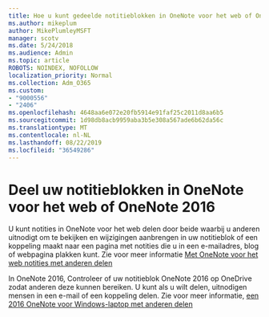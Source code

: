 ```yaml
---
title: Hoe u kunt gedeelde notitieblokken in OneNote voor het web of OneNote 2016
ms.author: mikeplum
author: MikePlumleyMSFT
manager: scotv
ms.date: 5/24/2018
ms.audience: Admin
ms.topic: article
ROBOTS: NOINDEX, NOFOLLOW
localization_priority: Normal
ms.collection: Adm_O365
ms.custom:
- "9000556"
- "2406"
ms.openlocfilehash: 4648aa6e072e20fb5914e91faf25c2011d8aa6b5
ms.sourcegitcommit: 1d98db8acb9959aba3b5e308a567ade6b62da56c
ms.translationtype: MT
ms.contentlocale: nl-NL
ms.lasthandoff: 08/22/2019
ms.locfileid: "36549286"
---
```

# <a name="share-notebooks-in-onenote-for-the-web-or-onenote-2016"></a>Deel uw notitieblokken in OneNote voor het web of OneNote 2016

U kunt notities in OneNote voor het web delen door beide waarbij u anderen uitnodigt om te bekijken en wijzigingen aanbrengen in uw notitieblok of een koppeling maakt naar een pagina met notities die u in een e-mailadres, blog of webpagina plakken kunt. Zie voor meer informatie [Met OneNote voor het web notities met anderen delen](https://support.office.com/article/D3481FBE-E06C-4883-B7E9-B2EE9F38AED3)

In OneNote 2016, Controleer of uw notitieblok OneNote 2016 op OneDrive zodat anderen deze kunnen bereiken. U kunt als u wilt delen, uitnodigen mensen in een e-mail of een koppeling delen. Zie voor meer informatie, [een 2016 OneNote voor Windows-laptop met anderen delen](https://support.office.com/article/d14b6033-7a95-4536-9216-bb0a5e0f8285)